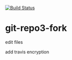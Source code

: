 [![Build Status](https://travis-ci.org/git-user01/git-repo-fork3.svg?branch=master)](https://travis-ci.org/git-user01/git-repo-fork3)

# git-repo3-fork

edit files

add travis encryption
